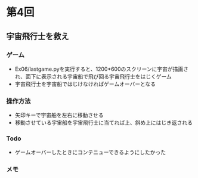 # 第4回
## 宇宙飛行士を救え
### ゲーム
- Ex06/lastgame.pyを実行すると、1200*600のスクリーンに宇宙が描画され、面下に表示される宇宙船で飛び回る宇宙飛行士をはじくゲーム
- 宇宙飛行士を宇宙船ではじけなければゲームオーバーとなる
### 操作方法
- 矢印キーで宇宙船を左右に移動させる
- 移動させている宇宙船を宇宙飛行士に当てれば上、斜め上にはじき返される

### Todo
- ゲームオーバーしたときにコンテニューできるようにしたかった

### メモ
